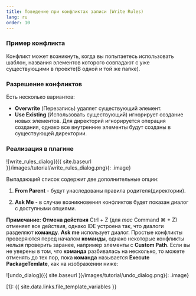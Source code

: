 ```yaml
---
title: Поведение при конфликтах записи (Write Rules)
lang: ru
order: 10
---
```


### Пример конфликта
Конфликт может возникнуть, когда вы попытаетесь использовать шаблон, названия элементов которого совпадают с уже существующими в проекте(В одной и той же папке).

### Разрешение конфликтов
Есть несколько вариантов:

* **Overwrite** (Перезапись) удаляет существующий элемент.
* **Use Existing** (Использовать существующий) игнорирует создание новых элементов. Для директорий игнорируется операция создания, однако все внутренние элементы будут созданы в существующей директории.

### Реализация в плагине

![write_rules_dialog]({{ site.baseurl }}/images/tutorial/write_rules_dialog.png){: .image}

Выпадающий список содержит две дополнительные опции:

1. **From Parent** - будут унаследованы правила родителя(директории).

2. **Ask Me** - в случае возникновения конфликтов будет показан диалог с доступными опциями.

**Примечание:** **Отмена действия** Ctrl + Z (для *mac* Command ⌘ + Z) отменяет все действия, однако IDE устроена так, что диалоги разделяют **команду**. **Ask me** использует диалог. Простые конфликты проверяются перед началом **команды**, однако некоторые конфликты нельзя  проверить заранее, например элементы с **Custom Path**.
Если вы не уверены в том, что **команда** разбивалась на несколько, то можете отменять до тех пор, пока **команда** называется **Execute PackageTemlate**, как на изображении ниже:

![undo_dialog]({{ site.baseurl }}/images/tutorial/undo_dialog.png){: .image}

[1]: {{ site.data.links.file_template_variables }}